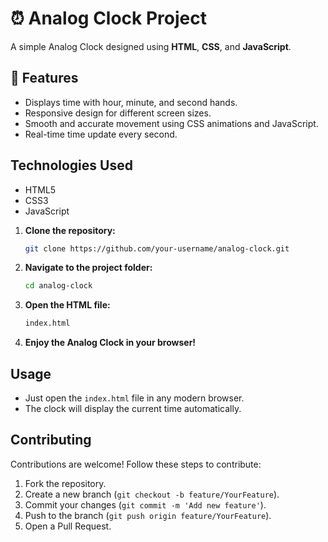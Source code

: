 # ⏰ Analog Clock Project
A simple Analog Clock designed using **HTML**, **CSS**, and **JavaScript**.

## 🚀 Features
- Displays time with hour, minute, and second hands.
- Responsive design for different screen sizes.
- Smooth and accurate movement using CSS animations and JavaScript.
- Real-time time update every second.

## Technologies Used
- HTML5
- CSS3
- JavaScript
  
1. **Clone the repository:**
    ```bash
    git clone https://github.com/your-username/analog-clock.git
    ```

2. **Navigate to the project folder:**
    ```bash
    cd analog-clock
    ```

3. **Open the HTML file:**
    ```bash
    index.html
    ```

4. **Enjoy the Analog Clock in your browser!**

## Usage
- Just open the `index.html` file in any modern browser.
- The clock will display the current time automatically.

## Contributing
Contributions are welcome! Follow these steps to contribute:

1. Fork the repository.
2. Create a new branch (`git checkout -b feature/YourFeature`).
3. Commit your changes (`git commit -m 'Add new feature'`).
4. Push to the branch (`git push origin feature/YourFeature`).
5. Open a Pull Request.



